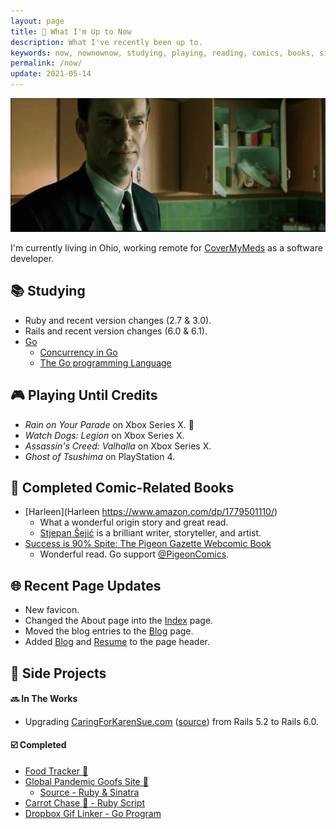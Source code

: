 ```yaml
---
layout: page
title: 📆 What I'm Up to Now
description: What I've recently been up to.
keywords: now, nownownow, studying, playing, reading, comics, books, side projects, games, ruby, rails, golang
permalink: /now/
update: 2021-05-14
---
```


![Agent Smith - Crazy][agent smith - crazy laughing]

I'm currently living in Ohio, working remote for [CoverMyMeds][cmm] as a software developer.

## :books: Studying

* Ruby and recent version changes (2.7 & 3.0).
* Rails and recent version changes (6.0 & 6.1).
* [Go](https://golang.org/)
   * [Concurrency in Go](https://www.oreilly.com/library/view/concurrency-in-go/9781491941294/)
   * [The Go programming Language](http://www.gopl.io/)

## :video_game: Playing Until Credits

* _Rain on Your Parade_ on Xbox Series X. :green_heart:
* _Watch Dogs: Legion_ on Xbox Series X.
* _Assassin's Creed: Valhalla_ on Xbox Series X.
* _Ghost of Tsushima_ on PlayStation 4.

<!-- ## :book: Comics -->

<!-- * Jane Foster: Valkyrie -->
<!-- * Saga -->
<!--  + Reading book 5 of 9. :star: :star: :star: :star: :star: -->

## :closed_book: Completed Comic-Related Books

* [Harleen](Harleen https://www.amazon.com/dp/1779501110/)
  * What a wonderful origin story and great read.
  * [Stjepan Šejić](https://mobile.twitter.com/stjepansejic) is a brilliant writer, storyteller, and artist.
* [Success is 90% Spite: The Pigeon Gazette Webcomic Book](https://www.amazon.com/dp/1452181969/)
  * Wonderful read. Go support [@PigeonComics](https://twitter.com/PigeonComics).

## :globe_with_meridians: Recent Page Updates

* New favicon.
* Changed the About page into the [Index](/) page.
* Moved the blog entries to the [Blog](/blog) page.
* Added [Blog](/blog) and [Resume](/resume) to the page header.

## :wrench: Side Projects

#### :soon: In The Works

* Upgrading [CaringForKarenSue.com][caring for karen sue] ([source][caring for karen sue - source])
    from Rails 5.2 to Rails 6.0.
<!-- * Rewriting my [Ruby-based Book Notes Generator][book notes generator - ruby source] in [Go][book notes generator - go source] -->

#### :ballot_box_with_check: Completed

* [Food Tracker :watermelon:][food tracker source]
* [Global Pandemic Goofs Site 🦠][pandemic site]
  * [Source - Ruby & Sinatra][pandemic source]
* [Carrot Chase :carrot: - Ruby Script][carrot chase source]
* [Dropbox Gif Linker - Go Program][dropbox gif linker source]

[cmm]: https://covermymeds.com
[caring for karen sue]: https://www.caringforkarensue.com
[caring for karen sue - source]: https://github.com/trueheart78/caring-for-karen-sue
[food tracker source]: https://github.com/trueheart78/food-tracker
[pandemic site]: https://pandemic.pls.lol
[pandemic source]: https://github.com/trueheart78/global-pandemic-goofs
[carrot chase source]: https://github.com/trueheart78/carrot-chase
[dropbox gif linker source]: https://github.com/trueheart78/dropbox-gif-linker
[book notes generator - ruby source]: https://github.com/trueheart78/book-notes-generator
[book notes generator - go source]: https://github.com/trueheart78/book-notes-go
[agent smith - crazy laughing]: /assets/images/now/agent-smith-crazy-laughing.gif
